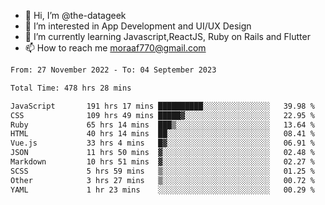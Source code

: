 - 👋 Hi, I’m @the-datageek
- 👀 I’m interested in App Development and UI/UX Design
- 🌱 I’m currently learning Javascript,ReactJS, Ruby on Rails and Flutter
- 📫 How to reach me moraaf770@gmail.com

<!---
the-datageek/the-datageek is a ✨ special ✨ repository because its `README.md` (this file) appears on your GitHub profile.
You can click the Preview link to take a look at your changes.
--->
<!--START_SECTION:waka-->

```txt
From: 27 November 2022 - To: 04 September 2023

Total Time: 478 hrs 28 mins

JavaScript       191 hrs 17 mins ██████████░░░░░░░░░░░░░░░   39.98 %
CSS              109 hrs 49 mins █████▓░░░░░░░░░░░░░░░░░░░   22.95 %
Ruby             65 hrs 14 mins  ███▒░░░░░░░░░░░░░░░░░░░░░   13.64 %
HTML             40 hrs 14 mins  ██░░░░░░░░░░░░░░░░░░░░░░░   08.41 %
Vue.js           33 hrs 4 mins   █▓░░░░░░░░░░░░░░░░░░░░░░░   06.91 %
JSON             11 hrs 50 mins  ▓░░░░░░░░░░░░░░░░░░░░░░░░   02.48 %
Markdown         10 hrs 51 mins  ▓░░░░░░░░░░░░░░░░░░░░░░░░   02.27 %
SCSS             5 hrs 59 mins   ▒░░░░░░░░░░░░░░░░░░░░░░░░   01.25 %
Other            3 hrs 27 mins   ▒░░░░░░░░░░░░░░░░░░░░░░░░   00.72 %
YAML             1 hr 23 mins    ░░░░░░░░░░░░░░░░░░░░░░░░░   00.29 %
```

<!--END_SECTION:waka-->
